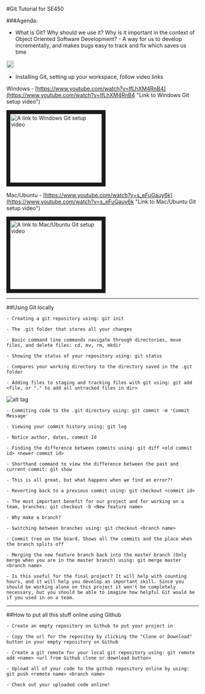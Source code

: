 #Git Tutorial for SE450

###Agenda:

- What is Git? Why should we use it? Why is it important in the context of Object Oriented Software Development? - A way for us to develop incrementally, and makes bugs easy to track and fix which saves us time

<img src="https://github.com/CodyNicholson/Software_Development/blob/master/Git_Version_Control/featureComparisonChart.jpg" style="width: 20px;">

- Installing Git, setting up your workspace, follow video links

Windows - [https://www.youtube.com/watch?v=IfLhXM4RnB4](https://www.youtube.com/watch?v=IfLhXM4RnB4 "Link to Windows Git setup video")

<a href="https://www.youtube.com/watch?v=IfLhXM4RnB4" target="_blank"><img src="http://img.youtube.com/vi/IfLhXM4RnB4/0.jpg" alt="A link to Windows Git setup video" width="240" height="180" border="10" /></a>

Mac/Ubuntu - [https://www.youtube.com/watch?v=s_eFuGauy6k](https://www.youtube.com/watch?v=s_eFuGauy6k "Link to Mac/Ubuntu Git setup video")

<a href="https://www.youtube.com/watch?v=s_eFuGauy6k" target="_blank"><img src="http://img.youtube.com/vi/s_eFuGauy6k/0.jpg" alt="A link to Mac/Ubuntu Git setup video" width="240" height="180" border="10" /></a>

***

##Using Git locally

```
- Creating a git repository using: git init

- The .git folder that stores all your changes

- Basic command line commands navigate through directories, move files, and delete files: cd, mv, rm, mkdir

- Showing the status of your repository using: git status

- Compares your working directory to the directory saved in the .git folder

- Adding files to staging and tracking files with git using: git add <file, or "." to add all untracked files in dir>
```

![alt tag](https://github.com/CodyNicholson/Software_Development/blob/master/Git_Version_Control/workingdirStagingGitdir.png)

```
- Commiting code to the .git directory using: git commit -m 'Commit Message'

- Viewing your commit history using: git log

- Notice author, dates, commit Id

- Finding the difference between commits using: git diff <old commit id> <newer commit id>

- Shorthand command to view the difference between the past and current commit: git show

- This is all great, but what happens when we find an error?!

- Reverting back to a previous commit using: git checkout <commit id>

- The most important benefit for our project and for working on a team, branches: git checkout -b <New feature name>

- Why make a branch?

- Switching between branches using: git checkout <branch name>

- Commit tree on the board. Shows all the commits and the place when the branch splits off

- Merging the new feature branch back into the master branch (Only merge when you are in the master branch) using: git merge master <branch name>

- Is this useful for the final project? It will help with counting hours, and it will help you develop an important skill. Since you should be working alone on this project it won't be completely necessary, but you should be able to imagine how helpful Git would be if you used in on a team.
```
***

##How to put all this stuff online using Github

```
- Create an empty repository on Github to put your project in

- Copy the url for the repositoy by clicking the "Clone or Download" button in your empty repository on Github

- Create a git remote for your local git repository using: git remote add <name> <url from Github clone or download button>

- Upload all of your code to the github repository online by using: git push <remote name> <branch name>

- Check out your uploaded code online!
```
